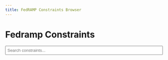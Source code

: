 ```yaml
---
title: FedRAMP Constraints Browser
---
```

# Fedramp Constraints

<div>
    <input type="text" id="searchInput" placeholder="Search constraints...">
</div>
<div id="constraintsList"></div>

<script>
    $(document).ready(function() {
        let allConstraints = [];
        let selectedId = new URLSearchParams(window.location.search).get('constraint-id');
        let searchTerm = new URLSearchParams(window.location.search).get('search') || '';

        // Set initial search value from URL
        $('#searchInput').val(searchTerm);

        // Load both JSON files
        Promise.all([
            $.getJSON('/json/fedramp_external_constraints.json'),
            $.getJSON('/json/fedramp_allowed_values.json')
        ]).then(function([constraints, allowedValues]) {
            allConstraints=([constraints,allowedValues].flatMap(x=>x["metaschema-meta-constraints"]).flatMap(x=>x["contexts"]).flatMap(x=>x.constraints).flatMap(x=>x.rules)).filter(x=>typeof x.id!='undefined');
            displayConstraints(filterConstraints(allConstraints, searchTerm));
            
            if (selectedId) {
                $(`#${selectedId}`).addClass('selected');
            }
        });

        function filterConstraints(constraints, term) {
            if (!term) return constraints;
            term = term.toLowerCase();
            return constraints.filter(item => 
                item['formal-name']?.toLowerCase().includes(term) ||
                item['object-type']?.toLowerCase().includes(term) ||
                item['id']?.toLowerCase().includes(term) ||
                item['message']?.toLowerCase().includes(term) ||
                item.enums?.some(enumItem => enumItem.value?.toLowerCase().includes(term))
            );
        }

        function displayConstraints(constraints) {
            const $list = $('#constraintsList');
            $list.empty();

            constraints.forEach(function(item) {
                const $div = $('<div>')
                    .attr('id', item.id)
                    .addClass('constraint-item')
                    .click(function() {
                        $('.constraint-item').removeClass('selected');
                        $(this).addClass('selected');
                        selectedId = item.id;
                        updateURL();
                    });

                $div.append(
                    $('<h3>').text(item['formal-name']),
                    $('<span>').text(item['id']),
                    $('<p>').text(item['message']),
                    $('<pre style="white-space:pre-line">').text(item['test']),
                    $('<p>').text(item.description),
                    item['props']&&$('<a>').text("learn more").attr('href',item['props'].find(x=>x.name==='help-url').value),
                );

                if (item['object-type'] === 'allowed-values' && item.enums) {
                    const $enumDiv = $('<div style="white-space:pre-line">');
                    $enumDiv.append($('<h4>').text('Allowed Values:'));
                    
                    item.enums.forEach(function(enumItem) {
                        const $enumValue = $('<span style="padding:4px">').addClass('enum-value');
                        $enumValue.append($('<code>').text(enumItem.value));
                        $enumDiv.append($enumValue);
                    });
                    
                    $div.append($enumDiv);
                }

                $list.append($div);
            });
        }

        function updateURL() {
            const url = new URL(window.location);
            if (selectedId) url.searchParams.set('constraint-id', selectedId);
            if (searchTerm) url.searchParams.set('search', searchTerm);
            history.pushState({}, '', url);
        }

        $('#searchInput').on('input', function() {
            searchTerm = $(this).val();
            const filtered = filterConstraints(allConstraints, searchTerm);
            displayConstraints(filtered);
            if (selectedId) {
                $(`#${selectedId}`).addClass('selected');
            }
            updateURL();
        });
    });
</script>

<style>
    .constraint-item {
        margin: 10px 0;
        padding: 10px;
        border: 1px solid #ccc;
        cursor: pointer;
    }
    .constraint-item.selected {
        border-color: blue;
        background-color: #f0f0f0;
    }
    .constraint-item h3 {
        margin-top: 0;
    }
    #searchInput {
        width: 100%;
        padding: 5px;
        margin-bottom: 10px;
    }
    ul {
        margin: 5px 0;
        padding-left: 20px;
    }
</style>